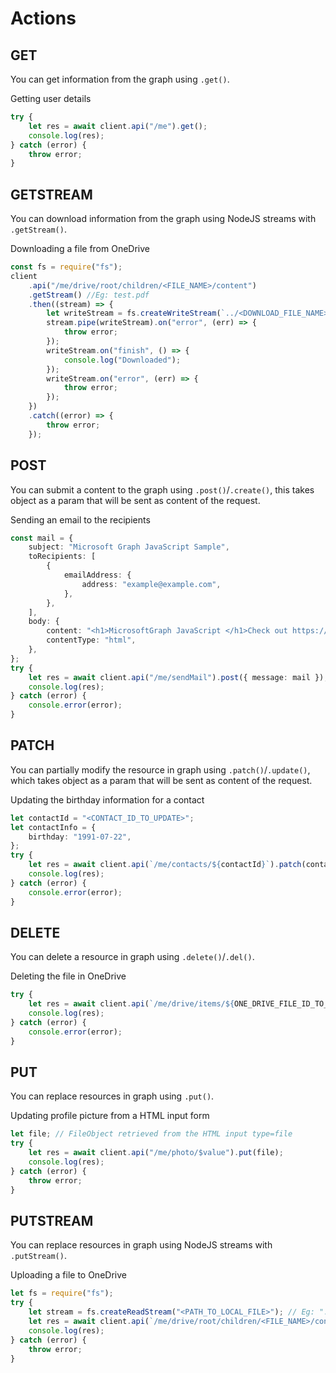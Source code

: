 # Actions

## GET

You can get information from the graph using `.get()`.

Getting user details

```typescript
try {
	let res = await client.api("/me").get();
	console.log(res);
} catch (error) {
	throw error;
}
```

## GETSTREAM

You can download information from the graph using NodeJS streams with `.getStream()`.

Downloading a file from OneDrive

```typescript
const fs = require("fs");
client
	.api("/me/drive/root/children/<FILE_NAME>/content")
	.getStream() //Eg: test.pdf
	.then((stream) => {
		let writeStream = fs.createWriteStream(`../<DOWNLOAD_FILE_NAME>`); // Eg: test.pdf
		stream.pipe(writeStream).on("error", (err) => {
			throw error;
		});
		writeStream.on("finish", () => {
			console.log("Downloaded");
		});
		writeStream.on("error", (err) => {
			throw error;
		});
	})
	.catch((error) => {
		throw error;
	});
```

## POST

You can submit a content to the graph using `.post()`/`.create()`, this takes object as a param that will be sent as content of the request.

Sending an email to the recipients

```typescript
const mail = {
	subject: "Microsoft Graph JavaScript Sample",
	toRecipients: [
		{
			emailAddress: {
				address: "example@example.com",
			},
		},
	],
	body: {
		content: "<h1>MicrosoftGraph JavaScript </h1>Check out https://github.com/microsoftgraph/msgraph-sdk-javascript",
		contentType: "html",
	},
};
try {
	let res = await client.api("/me/sendMail").post({ message: mail });
	console.log(res);
} catch (error) {
	console.error(error);
}
```

## PATCH

You can partially modify the resource in graph using `.patch()`/`.update()`, which takes object as a param that will be sent as content of the request.

Updating the birthday information for a contact

```typescript
let contactId = "<CONTACT_ID_TO_UPDATE>";
let contactInfo = {
	birthday: "1991-07-22",
};
try {
	let res = await client.api(`/me/contacts/${contactId}`).patch(contactInfo);
	console.log(res);
} catch (error) {
	console.error(error);
}
```

## DELETE

You can delete a resource in graph using `.delete()`/`.del()`.

Deleting the file in OneDrive

```typescript
try {
	let res = await client.api(`/me/drive/items/${ONE_DRIVE_FILE_ID_TO_DELETE}`).delete();
	console.log(res);
} catch (error) {
	console.error(error);
}
```

## PUT

You can replace resources in graph using `.put()`.

Updating profile picture from a HTML input form

```typescript
let file; // FileObject retrieved from the HTML input type=file
try {
	let res = await client.api("/me/photo/$value").put(file);
	console.log(res);
} catch (error) {
	throw error;
}
```

## PUTSTREAM

You can replace resources in graph using NodeJS streams with `.putStream()`.

Uploading a file to OneDrive

```typescript
let fs = require("fs");
try {
	let stream = fs.createReadStream("<PATH_TO_LOCAL_FILE>"); // Eg: "./test.jpg"
	let res = await client.api(`/me/drive/root/children/<FILE_NAME>/content`); // Eg: /me/drive/root/children/test.jpg/content
	console.log(res);
} catch (error) {
	throw error;
}
```
